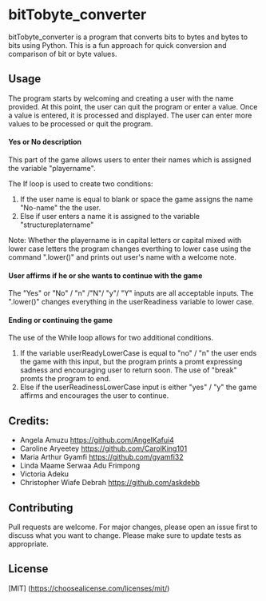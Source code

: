 # bitTobyte_converter
bitTobyte_converter is a program that converts bits to bytes and bytes to bits using Python. This is a fun approach for quick conversion and comparison of bit or byte values.

## Usage
The program starts by welcoming and creating a user with the name provided. At this point, the user can quit the program or enter a value. Once a value is entered, it is processed and displayed. The user can enter more values to be processed or quit the program.

#### Yes or No description 
This part of the game allows users to enter their names which is assigned the variable "playername".

The If loop is used to create two conditions:
1. If the user name is equal to blank or space the game assigns the name "No-name" the the user.
2. Else if user enters a name it is assigned to the variable "structureplatername"

 Note: 
Whether the playername is in capital letters or capital mixed with lower case letters the program changes everthing to lower case using the command ".lower()" and prints out user's name with a welcome note. 

####  User affirms if he or she wants to continue with the game
The "Yes" or "No" / "n" /"N"/ "y"/ "Y" inputs are all acceptable inputs. The ".lower()" changes everything in the userReadiness variable to lower case. 

#### Ending or continuing the game
The use of the While loop allows for two additional conditions.
1. If the variable userReadyLowerCase is equal to
 "no" / "n" the user ends the game with this input, but the program prints a promt expressing sadness and encouraging user to return soon. The use of "break" promts the program to end. 
2. Else if the userReadinessLowerCase input is either "yes" / "y" the game affirms and encourages the user to continue. 

## Credits:                                          

- Angela Amuzu                					            https://github.com/AngelKafui4              
- Caroline Aryeetey                          				https://github.com/CarolKing101 
- Maria Arthur Gyamfi                        				https://github.com/gyamfi32
- Linda Maame Serwaa Adu Frimpong            
- Victoria Adeku                             
- Christopher Wiafe Debrah  					            https://github.com/askdebb

## Contributing
Pull requests are welcome. For major changes, please open an issue first to discuss what you want to change. 
Please make sure to update tests as appropriate.

## License
[MIT] (https://choosealicense.com/licenses/mit/)
